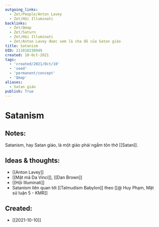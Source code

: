 ```yaml
---
outgoing_links:
  - Zet/People/Anton Lavey
  - Zet/Hội Illuminati
backlinks:
  - Zet/Qmap
  - Zet/Saturn
  - Zet/Hội Illuminati
  - Zet/Anton Lavey được xem là cha đẻ của Satan giáo
title: Satanism
UID: 211010230949
created: 10-Oct-2021
tags:
  - 'created/2021/Oct/10'
  - 'seed'
  - 'permanent/concept'
  - 'Qmap'
aliases:
  - Satan giáo
publish: True
---
```

# Satanism

## Notes:
Satanism, hay Satan giáo, là một giáo phái ngầm tôn thờ [[Satan]].

## Ideas & thoughts:
- [[Anton Lavey]]
- [[Mật mã Da Vinci]], [[Dan Brown]]
- [[Hội Illuminati]]
- Satanism liên quan tới [[Talmudism Babylon]] theo [[@ Huy Phạm, Mật sử luận 5 - KMR]]

## Created:
- [[2021-10-10]]
